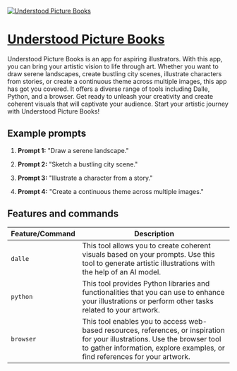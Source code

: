 [![Understood Picture Books](https://files.oaiusercontent.com/file-7AhzhrmMTv5pfaTIZUXFcquU?se=2123-10-17T02%3A11%3A59Z&sp=r&sv=2021-08-06&sr=b&rscc=max-age%3D31536000%2C%20immutable&rscd=attachment%3B%20filename%3Db673eea9-6f7e-4e2e-ac00-63166a78a921.png&sig=XI%2Bp9upKxk7mcb8znBR04FVIy%2BEglbC9IBFO9Ywk9H0%3D)](https://chat.openai.com/g/g-0tbfXdivT-understood-picture-books)

# [Understood Picture Books](https://chat.openai.com/g/g-0tbfXdivT-understood-picture-books)

Understood Picture Books is an app for aspiring illustrators. With this app, you can bring your artistic vision to life through art. Whether you want to draw serene landscapes, create bustling city scenes, illustrate characters from stories, or create a continuous theme across multiple images, this app has got you covered. It offers a diverse range of tools including Dalle, Python, and a browser. Get ready to unleash your creativity and create coherent visuals that will captivate your audience. Start your artistic journey with Understood Picture Books!

## Example prompts

1. **Prompt 1:** "Draw a serene landscape."

2. **Prompt 2:** "Sketch a bustling city scene."

3. **Prompt 3:** "Illustrate a character from a story."

4. **Prompt 4:** "Create a continuous theme across multiple images."


## Features and commands

| Feature/Command | Description |
| --- | --- |
| `dalle` | This tool allows you to create coherent visuals based on your prompts. Use this tool to generate artistic illustrations with the help of an AI model. |
| `python` | This tool provides Python libraries and functionalities that you can use to enhance your illustrations or perform other tasks related to your artwork. |
| `browser` | This tool enables you to access web-based resources, references, or inspiration for your illustrations. Use the browser tool to gather information, explore examples, or find references for your artwork. |